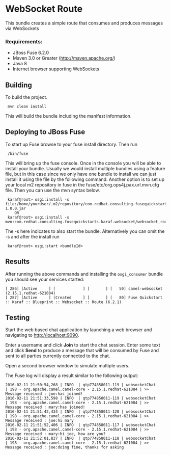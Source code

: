 WebSocket Route
====================================
This bundle creates a simple route that consumes and produces messages via WebSockets

### Requirements:
 * JBoss Fuse 6.2.0
 * Maven 3.0 or Greater (http://maven.apache.org/)
 * Java 8
 * Internet browser supporting WebSockets

Building
-----------------------
To build the project.

     mvn clean install

This will build the bundle including the manifest information.

Deploying to JBoss Fuse
-----------------------

To start up Fuse browse to your fuse install directory. Then run

     /bin/fuse

This will bring up the fuse console. Once in the console you will be able to install your bundle. Usually we would install multiple bundles using a feature file, but in this case since we only have one bundle to install we can just install it using the file by the following command. Another option is to set up your local m2 repository in fuse in the fuse/etc/org.ops4j.pax.url.mvn.cfg file. Then you can use the mvn syntax below.

     karaf@root> osgi:install -s file:/home/yourUser/.m2/repository/com.redhat.consulting.fusequickstarts.karaf.websocket/websocket_route/websocket_route-1.0.0.jar
        OR
     karaf@root> osgi:install -s mvn:com.redhat.consulting.fusequickstarts.karaf.websocket/websocket_route/1.0.0

 The -s here indicates to also start the bundle.  Alternatively you can omit the -s and after the install run

     karaf@root> osgi:start <bundleId>

Results
-----------------------
After running the above commands and installing the `osgi_consumer` bundle you should see your services started:

    [ 286] [Active     ] [            ] [       ] [   50] camel-websocket (2.15.1.redhat-621084)
    [ 287] [Active     ] [Created     ] [       ] [   80] Fuse Quickstart :: Karaf :: Blueprint :: Websocket :: Route (6.2.1)


Testing
---------------------

Start the web based chat application by launching a web browser and navigating to [http://localhost:9090](http://localhost:9090).

Enter a username and click **Join** to start the chat session. Enter some text and click **Send** to produce a message that will be consumed by Fuse and sent to all parties currently connected to the chat.

Open a second browser window to simulate multiple users. 

The Fuse log will display a result similar to the following output:

    2016-02-11 21:50:54,268 | INFO  | qtp774858011-119 | websocketChat                    | 198 - org.apache.camel.camel-core - 2.15.1.redhat-621084 | >> Message received : joe:has joined!
    2016-02-11 21:51:33,598 | INFO  | qtp774858011-119 | websocketChat                    | 198 - org.apache.camel.camel-core - 2.15.1.redhat-621084 | >> Message received : mary:has joined!
    2016-02-11 21:51:42,434 | INFO  | qtp774858011-120 | websocketChat                    | 198 - org.apache.camel.camel-core - 2.15.1.redhat-621084 | >> Message received : joe:hi mary
    2016-02-11 21:51:52,406 | INFO  | qtp774858011-117 | websocketChat                    | 198 - org.apache.camel.camel-core - 2.15.1.redhat-621084 | >> Message received : mary:hi joe, how are you?
    2016-02-11 21:52:01,837 | INFO  | qtp774858011-118 | websocketChat                    | 198 - org.apache.camel.camel-core - 2.15.1.redhat-621084 | >> Message received : joe:doing fine, thanks for asking
